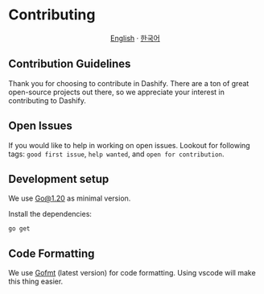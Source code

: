 # Contributing

<p align="center"><a href="https://github.com/MC-Dashify/launcher/CONTRIBUTING.md">English</a> · <a href="https://github.com/MC-Dashify/launcher/blob/main/.github/documents/CONTRIBUTING.ko_KR.md">한국어</a></p>

## Contribution Guidelines

Thank you for choosing to contribute in Dashify. There are a ton of great open-source projects out there, so we appreciate your interest in contributing to Dashify.

## Open Issues

If you would like to help in working on open issues. Lookout for following tags: `good first issue`, `help wanted`, and `open for contribution`.

## Development setup

We use Go@1.20 as minimal version.

Install the dependencies:

```shell
go get
```

## Code Formatting

We use [Gofmt](https://pkg.go.dev/cmd/gofmt) (latest version)
for code formatting. Using vscode will make this thing easier.
